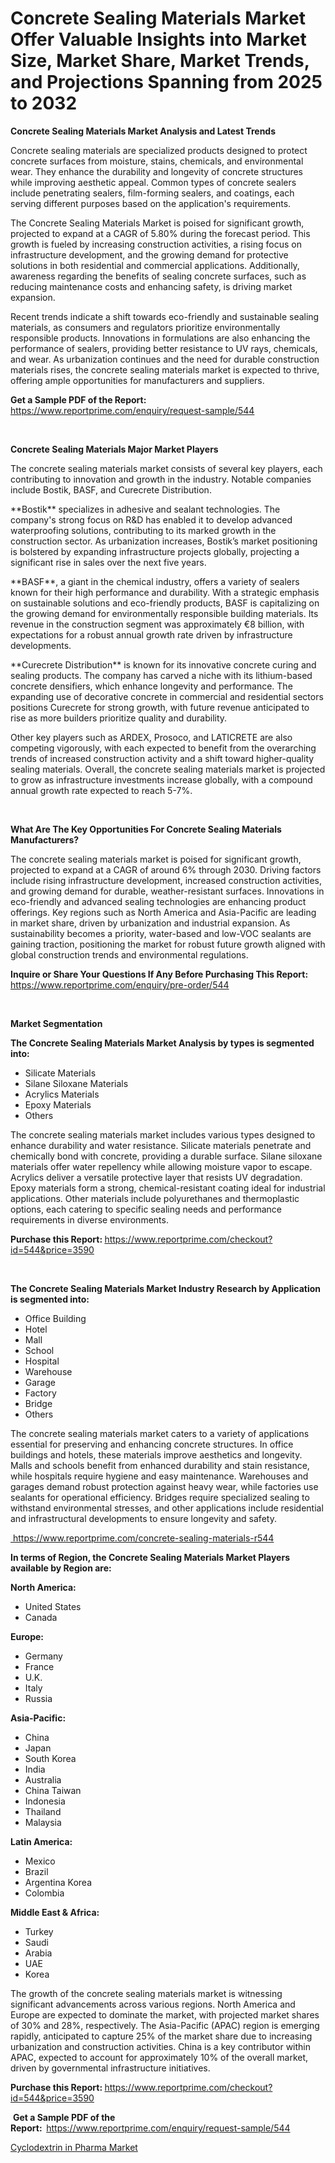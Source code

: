 <p><h1>Concrete Sealing Materials Market Offer Valuable Insights into Market Size, Market Share, Market Trends, and Projections Spanning from 2025 to 2032</h1></p><p><strong>Concrete Sealing Materials Market Analysis and Latest Trends</strong></p>
<p><p>Concrete sealing materials are specialized products designed to protect concrete surfaces from moisture, stains, chemicals, and environmental wear. They enhance the durability and longevity of concrete structures while improving aesthetic appeal. Common types of concrete sealers include penetrating sealers, film-forming sealers, and coatings, each serving different purposes based on the application's requirements.</p><p>The Concrete Sealing Materials Market is poised for significant growth, projected to expand at a CAGR of 5.80% during the forecast period. This growth is fueled by increasing construction activities, a rising focus on infrastructure development, and the growing demand for protective solutions in both residential and commercial applications. Additionally, awareness regarding the benefits of sealing concrete surfaces, such as reducing maintenance costs and enhancing safety, is driving market expansion.</p><p>Recent trends indicate a shift towards eco-friendly and sustainable sealing materials, as consumers and regulators prioritize environmentally responsible products. Innovations in formulations are also enhancing the performance of sealers, providing better resistance to UV rays, chemicals, and wear. As urbanization continues and the need for durable construction materials rises, the concrete sealing materials market is expected to thrive, offering ample opportunities for manufacturers and suppliers.</p></p>
<p><strong>Get a Sample PDF of the Report:&nbsp;</strong> <a href="https://www.reportprime.com/enquiry/request-sample/544?utm_campaign=2006&utm_medium=2&utm_source=Github&utm_content=ia&utm_term=18032025&utm_id=concrete-sealing-materials">https://www.reportprime.com/enquiry/request-sample/544</a></p>
<p>&nbsp;</p>
<p><strong>Concrete Sealing Materials Major Market Players</strong></p>
<p><p>The concrete sealing materials market consists of several key players, each contributing to innovation and growth in the industry. Notable companies include Bostik, BASF, and Curecrete Distribution.</p><p>**Bostik** specializes in adhesive and sealant technologies. The company's strong focus on R&D has enabled it to develop advanced waterproofing solutions, contributing to its marked growth in the construction sector. As urbanization increases, Bostik’s market positioning is bolstered by expanding infrastructure projects globally, projecting a significant rise in sales over the next five years.</p><p>**BASF**, a giant in the chemical industry, offers a variety of sealers known for their high performance and durability. With a strategic emphasis on sustainable solutions and eco-friendly products, BASF is capitalizing on the growing demand for environmentally responsible building materials. Its revenue in the construction segment was approximately €8 billion, with expectations for a robust annual growth rate driven by infrastructure developments.</p><p>**Curecrete Distribution** is known for its innovative concrete curing and sealing products. The company has carved a niche with its lithium-based concrete densifiers, which enhance longevity and performance. The expanding use of decorative concrete in commercial and residential sectors positions Curecrete for strong growth, with future revenue anticipated to rise as more builders prioritize quality and durability.</p><p>Other key players such as ARDEX, Prosoco, and LATICRETE are also competing vigorously, with each expected to benefit from the overarching trends of increased construction activity and a shift toward higher-quality sealing materials. Overall, the concrete sealing materials market is projected to grow as infrastructure investments increase globally, with a compound annual growth rate expected to reach 5-7%.</p></p>
<p>&nbsp;</p>
<p><strong>What Are The Key Opportunities For Concrete Sealing Materials Manufacturers?</strong></p>
<p><p>The concrete sealing materials market is poised for significant growth, projected to expand at a CAGR of around 6% through 2030. Driving factors include rising infrastructure development, increased construction activities, and growing demand for durable, weather-resistant surfaces. Innovations in eco-friendly and advanced sealing technologies are enhancing product offerings. Key regions such as North America and Asia-Pacific are leading in market share, driven by urbanization and industrial expansion. As sustainability becomes a priority, water-based and low-VOC sealants are gaining traction, positioning the market for robust future growth aligned with global construction trends and environmental regulations.</p></p>
<p><strong>Inquire or Share Your Questions If Any Before Purchasing This Report:</strong> <a href="https://www.reportprime.com/enquiry/pre-order/544?utm_campaign=2006&utm_medium=2&utm_source=Github&utm_content=ia&utm_term=18032025&utm_id=concrete-sealing-materials">https://www.reportprime.com/enquiry/pre-order/544</a></p>
<p>&nbsp;</p>
<p><strong>Market Segmentation</strong></p>
<p><strong>The Concrete Sealing Materials Market Analysis by types is segmented into:</strong></p>
<p><ul><li>Silicate Materials</li><li>Silane Siloxane Materials</li><li>Acrylics Materials</li><li>Epoxy Materials</li><li>Others</li></ul></p>
<p><p>The concrete sealing materials market includes various types designed to enhance durability and water resistance. Silicate materials penetrate and chemically bond with concrete, providing a durable surface. Silane siloxane materials offer water repellency while allowing moisture vapor to escape. Acrylics deliver a versatile protective layer that resists UV degradation. Epoxy materials form a strong, chemical-resistant coating ideal for industrial applications. Other materials include polyurethanes and thermoplastic options, each catering to specific sealing needs and performance requirements in diverse environments.</p></p>
<p><strong>Purchase this Report:&nbsp;</strong><a href="https://www.reportprime.com/checkout?id=544&price=3590&utm_campaign=2006&utm_medium=2&utm_source=Github&utm_content=ia&utm_term=18032025&utm_id=concrete-sealing-materials">https://www.reportprime.com/checkout?id=544&price=3590</a></p>
<p>&nbsp;</p>
<p><strong>The Concrete Sealing Materials Market Industry Research by Application is segmented into:</strong></p>
<p><ul><li>Office Building</li><li>Hotel</li><li>Mall</li><li>School</li><li>Hospital</li><li>Warehouse</li><li>Garage</li><li>Factory</li><li>Bridge</li><li>Others</li></ul></p>
<p><p>The concrete sealing materials market caters to a variety of applications essential for preserving and enhancing concrete structures. In office buildings and hotels, these materials improve aesthetics and longevity. Malls and schools benefit from enhanced durability and stain resistance, while hospitals require hygiene and easy maintenance. Warehouses and garages demand robust protection against heavy wear, while factories use sealants for operational efficiency. Bridges require specialized sealing to withstand environmental stresses, and other applications include residential and infrastructural developments to ensure longevity and safety.</p></p>
<p><a href="https://www.reportprime.com/concrete-sealing-materials-r544?utm_campaign=2006&utm_medium=2&utm_source=Github&utm_content=ia&utm_term=18032025&utm_id=concrete-sealing-materials">&nbsp;https://www.reportprime.com/concrete-sealing-materials-r544</a></p>
<p><strong>In terms of Region, the Concrete Sealing Materials Market Players available by Region are:</strong></p>
<p>
    <p> <strong> North America: </strong>
        <ul>
            <li>United States</li>
            <li>Canada</li>
        </ul>
        </p> 
    <p> <strong> Europe: </strong>
        <ul>
            <li>Germany</li>
            <li>France</li>
            <li>U.K.</li>
            <li>Italy</li>
            <li>Russia</li>
        </ul>
        </p> 
    <p> <strong> Asia-Pacific: </strong>
        <ul>
            <li>China</li>
            <li>Japan</li>
            <li>South Korea</li>
            <li>India</li>
            <li>Australia</li>
            <li>China Taiwan</li>
            <li>Indonesia</li>
            <li>Thailand</li>
            <li>Malaysia</li>
        </ul>
        </p> 
    <p> <strong> Latin America: </strong>
        <ul>
            <li>Mexico</li>
            <li>Brazil</li>
            <li>Argentina Korea</li>
            <li>Colombia</li>
        </ul>
        </p> 
    <p> <strong> Middle East & Africa: </strong>
        <ul>
            <li>Turkey</li>
            <li>Saudi</li>
            <li>Arabia</li>
            <li>UAE</li>
            <li>Korea</li>
        </ul>
    </p>
    </p>
<p><p>The growth of the concrete sealing materials market is witnessing significant advancements across various regions. North America and Europe are expected to dominate the market, with projected market shares of 30% and 28%, respectively. The Asia-Pacific (APAC) region is emerging rapidly, anticipated to capture 25% of the market share due to increasing urbanization and construction activities. China is a key contributor within APAC, expected to account for approximately 10% of the overall market, driven by governmental infrastructure initiatives.</p></p>
<p><strong>Purchase this Report: </strong><a href="https://www.reportprime.com/checkout?id=544&price=3590&utm_campaign=2006&utm_medium=2&utm_source=Github&utm_content=ia&utm_term=18032025&utm_id=concrete-sealing-materials">https://www.reportprime.com/checkout?id=544&price=3590</a></p>
<p>&nbsp;<strong>Get a Sample PDF of the Report:&nbsp;&nbsp;</strong><a href="https://www.reportprime.com/enquiry/request-sample/544?utm_campaign=2006&utm_medium=2&utm_source=Github&utm_content=ia&utm_term=18032025&utm_id=concrete-sealing-materials">https://www.reportprime.com/enquiry/request-sample/544</a></p>
<p><strong></strong></p>
<p><p><a href="https://github.com/bmorecock/Market-Research-Report-List-6/blob/main/cyclodextrin-in-pharma-market.md?utm_campaign=2006&utm_medium=2&utm_source=Github&utm_content=ia&utm_term=18032025&utm_id=concrete-sealing-materials">Cyclodextrin in Pharma Market</a></p></p>